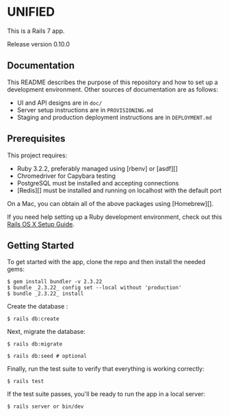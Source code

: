 # UNIFIED

This is a Rails 7 app.

Release version 0.10.0

## Documentation

This README describes the purpose of this repository and how to set up a development environment. Other sources of documentation are as follows:

- UI and API designs are in `doc/`
- Server setup instructions are in `PROVISIONING.md`
- Staging and production deployment instructions are in `DEPLOYMENT.md`

## Prerequisites

This project requires:

- Ruby 3.2.2, preferably managed using [rbenv] or [asdf][]
- Chromedriver for Capybara testing
- PostgreSQL must be installed and accepting connections
- [Redis][] must be installed and running on localhost with the default port

On a Mac, you can obtain all of the above packages using [Homebrew][].

If you need help setting up a Ruby development environment, check out this [Rails OS X Setup Guide](https://mattbrictson.com/rails-osx-setup-guide).


## Getting Started

To get started with the app, clone the repo and then install the needed gems:

```
$ gem install bundler -v 2.3.22
$ bundle _2.3.22_ config set --local without 'production'
$ bundle _2.3.22_ install
```

Create the database :

```
$ rails db:create
```

Next, migrate the database:

```
$ rails db:migrate

$ rails db:seed # optional
```

Finally, run the test suite to verify that everything is working correctly:

```
$ rails test
```

If the test suite passes, you'll be ready to run the app in a local server:

```
$ rails server or bin/dev
```